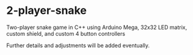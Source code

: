 # 2-player-snake
Two-player snake game in C++ using Arduino Mega, 32x32 LED matrix, custom shield, and custom 4 button controllers

Further details and adjustments will be added eventually.
